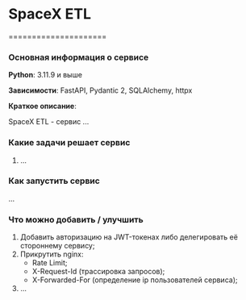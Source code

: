 # SpaceX ETL
=====================
### Основная информация о сервисе

**Python**: 3.11.9 и выше

**Зависимости**: FastAPI, Pydantic 2, SQLAlchemy, httpx

**Краткое описание**: 

SpaceX ETL - сервис ...

### Какие задачи решает сервис
1) ...

### Как запустить сервис
...

### Что можно добавить / улучшить
1) Добавить авторизацию на JWT-токенах либо делегировать её стороннему сервису;
2) Прикрутить nginx:
   - Rate Limit;
   - X-Request-Id (трассировка запросов);
   - X-Forwarded-For (определение ip пользователей сервиса);
3) ...
